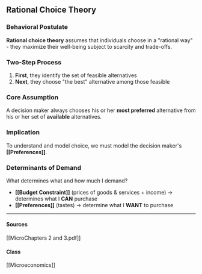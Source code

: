 ## Rational Choice Theory

### Behavioral Postulate
**Rational choice theory** assumes that individuals choose in a "rational way" - they maximize their well-being subject to scarcity and trade-offs.

### Two-Step Process
1. **First**, they identify the set of feasible alternatives
2. **Next**, they choose "the best" alternative among those feasible

### Core Assumption
A decision maker always chooses his or her **most preferred** alternative from his or her set of **available** alternatives.

### Implication
To understand and model choice, we must model the decision maker's **[[Preferences]]**.

### Determinants of Demand
What determines what and how much I demand?

- **[[Budget Constraint]]** (prices of goods & services + income) → determines what I **CAN** purchase
- **[[Preferences]]** (tastes) → determine what I **WANT** to purchase

---
#### Sources
[[MicroChapters 2 and 3.pdf]]
#### Class
[[Microeconomics]]